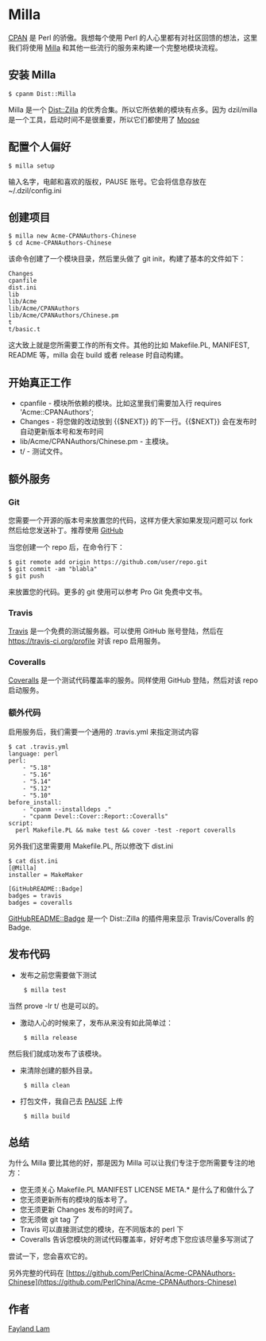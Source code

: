 # Milla

[CPAN](https://metacpan.org/) 是 Perl 的骄傲。我想每个使用 Perl 的人心里都有对社区回馈的想法，这里我们将使用 [Milla](https://metacpan.org/release/Dist-Milla) 和其他一些流行的服务来构建一个完整地模块流程。

## 安装 Milla

    $ cpanm Dist::Milla

Milla 是一个 [Dist::Zilla](https://metacpan.org/release/Dist-Zilla) 的优秀合集。所以它所依赖的模块有点多。因为 dzil/milla 是一个工具，启动时间不是很重要，所以它们都使用了 [Moose](https://metacpan.org/pod/Moose)

## 配置个人偏好

    $ milla setup

输入名字，电邮和喜欢的版权，PAUSE 账号。它会将信息存放在 ~/.dzil/config.ini

## 创建项目

    $ milla new Acme-CPANAuthors-Chinese
    $ cd Acme-CPANAuthors-Chinese

该命令创建了一个模块目录，然后里头做了 git init，构建了基本的文件如下：

    Changes
    cpanfile
    dist.ini
    lib
    lib/Acme
    lib/Acme/CPANAuthors
    lib/Acme/CPANAuthors/Chinese.pm
    t
    t/basic.t

这大致上就是您所需要工作的所有文件。其他的比如 Makefile.PL, MANIFEST, README 等，milla 会在 build 或者 release 时自动构建。

## 开始真正工作

 * cpanfile - 模块所依赖的模块。比如这里我们需要加入行
        requires 'Acme::CPANAuthors';
 * Changes - 将您做的改动放到 {{$NEXT}} 的下一行。{{$NEXT}} 会在发布时自动更新版本号和发布时间
 * lib/Acme/CPANAuthors/Chinese.pm - 主模块。
 * t/ - 测试文件。

## 额外服务

### Git

您需要一个开源的版本号来放置您的代码，这样方便大家如果发现问题可以 fork 然后给您发送补丁。推荐使用 [GitHub](https://github.com/)

当您创建一个 repo 后，在命令行下：

    $ git remote add origin https://github.com/user/repo.git
    $ git commit -am "blabla"
    $ git push

来放置您的代码。更多的 git 使用可以参考 Pro Git 免费中文书。

### Travis

[Travis](https://travis-ci.org/) 是一个免费的测试服务器。可以使用 GitHub 账号登陆，然后在 https://travis-ci.org/profile 对该 repo 启用服务。

### Coveralls

[Coveralls](https://coveralls.io/) 是一个测试代码覆盖率的服务。同样使用 GitHub 登陆，然后对该 repo 启动服务。

### 额外代码

启用服务后，我们需要一个通用的 .travis.yml 来指定测试内容

    $ cat .travis.yml
    language: perl
    perl:
        - "5.18"
        - "5.16"
        - "5.14"
        - "5.12"
        - "5.10"
    before_install:
        - "cpanm --installdeps ."
        - "cpanm Devel::Cover::Report::Coveralls"
    script:
      perl Makefile.PL && make test && cover -test -report coveralls

另外我们这里需要用 Makefile.PL, 所以修改下 dist.ini

    $ cat dist.ini
    [@Milla]
    installer = MakeMaker

    [GitHubREADME::Badge]
    badges = travis
    badges = coveralls

[GitHubREADME::Badge](https://metacpan.org/pod/Dist::Zilla::Plugin::GitHubREADME::Badge) 是一个 Dist::Zilla 的插件用来显示 Travis/Coveralls 的 Badge.

## 发布代码

 * 发布之前您需要做下测试

        $ milla test

当然 prove -lr t/ 也是可以的。

 * 激动人心的时候来了，发布从来没有如此简单过：

        $ milla release

然后我们就成功发布了该模块。

 * 来清除创建的额外目录。

        $ milla clean

 * 打包文件，我自己去 [PAUSE](https://pause.perl.org/) 上传

        $ milla build

## 总结

为什么 Milla 要比其他的好，那是因为 Milla 可以让我们专注于您所需要专注的地方：

 * 您无须关心 Makefile.PL MANIFEST LICENSE META.* 是什么了和做什么了
 * 您无须更新所有的模块的版本号了。
 * 您无须更新 Changes 发布的时间了。
 * 您无须做 git tag 了
 * Travis 可以直接测试您的模块，在不同版本的 perl 下
 * Coveralls 告诉您模块的测试代码覆盖率，好好考虑下您应该尽量多写测试了

尝试一下，您会喜欢它的。

另外完整的代码在 [https://github.com/PerlChina/Acme-CPANAuthors-Chinese](https://github.com/PerlChina/Acme-CPANAuthors-Chinese)

## 作者
[Fayland Lam](http://fayland.me/)